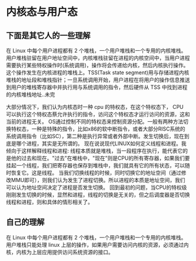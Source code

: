 # 内核态与用户态


## 下面是其它人的一些理解
在 Linux 中每个用户进程都有 2 个堆栈，一个用户堆栈和一个专用的内核堆栈。用户堆栈驻留在用户地址空间中，内核堆栈驻留在进程的内核空间中，当用户进程需要执行某些特权操作时(系统调用)，操作将会传递给内核，然后内核执行操作。这个操作发生在内核进程的堆栈上。TSS(Task state segment)用与存储进程内核堆栈的地址段和堆栈指针；一旦系统调用开始，用户进程在将用户的操作信息推送到用户的堆栈寄存器中并执行用与系统调用的指令，然后硬件从 TSS 中找到进程的内核堆栈地址..未完


大部分情况下，我们认为内核态时一种 cpu 的特权态，在这个特权态下， CPU 可以执行这个特权态蔡允许执行的指令，访问这个特权态才运行访问的资源，这和当前的进程无关。
OS通过控制不同的特权态来控制资源分配。一般有两种方法切换特权态，一种是特殊的指令，比如x86的软中断指令，或者大部分RISC系统的系统调用指令（比如SC），第二种是执行异常或者外部中断。发生切换后，现在到底是哪个进程，其实是无所谓的。
现在说说现代LINUX如何定义线程和进程。我倾向于这样解释线程和进程:
线程本质就是堆栈，当一段程序在执行，能代表它的是他的过去和现在。"过去"在堆栈中，"现在"则是CPU的所有寄存器，如果我们要挂起一个线程，我们把寄存器也保存到堆栈中，我们就具有它的所有状态，可以随时恢复它。这是线程。
当我们切换线程的时候，同时切换它的地址空间（通过修改MMU即可），则我们认为发生了进程切换。所以进程的本质是地址空间，我们可以认为地址空间决定了进程是否发生切换。
回到最初的问题，当CPU的特权级刚刚发生切换的时候，显然和进程，线程的切换是无关的，但之后调度器是否切换线程和进程，则和具体的情形相关了。


## 自己的理解
在 Linux 中每个用户进程都有 2 个堆栈，一个用户堆栈和一个专用的内核堆栈。用户堆栈只能处理 linux 上层的操作，如果用户需要访问内核的资源，必须通过内核，内核为上层应用提供访问系统资源的接口。